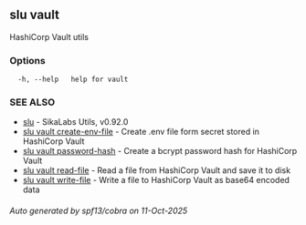 ## slu vault

HashiCorp Vault utils

### Options

```
  -h, --help   help for vault
```

### SEE ALSO

* [slu](slu.md)	 - SikaLabs Utils, v0.92.0
* [slu vault create-env-file](slu_vault_create-env-file.md)	 - Create .env file form secret stored in HashiCorp Vault
* [slu vault password-hash](slu_vault_password-hash.md)	 - Create a bcrypt password hash for HashiCorp Vault
* [slu vault read-file](slu_vault_read-file.md)	 - Read a file from HashiCorp Vault and save it to disk
* [slu vault write-file](slu_vault_write-file.md)	 - Write a file to HashiCorp Vault as base64 encoded data

###### Auto generated by spf13/cobra on 11-Oct-2025
